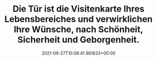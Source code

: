 ---
date: '2021-09-27T10:08:41.961633+00:00'
found_at: '2014-12-29'
found_url: http://www.schreinerei-reuder.de/tueren.html
title: Die Tür ist die Visitenkarte Ihres Lebensbereiches und verwirklichen Ihre Wünsche,
  nach Schönheit, Sicherheit und Geborgenheit.
---